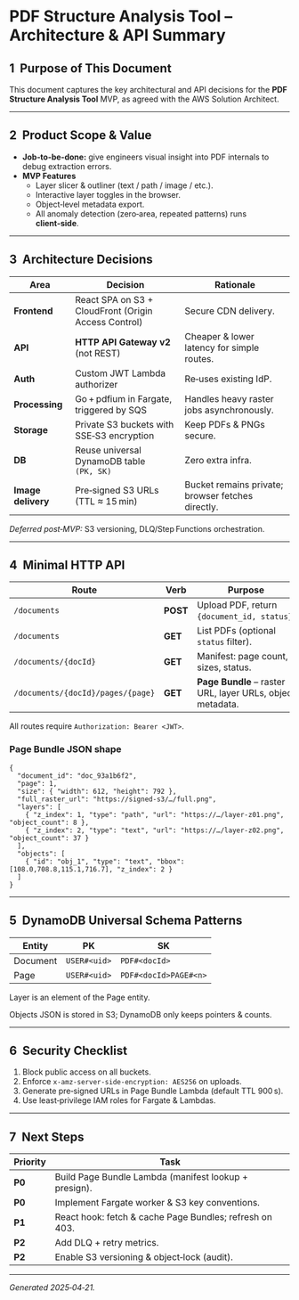 # PDF Structure Analysis Tool – Architecture & API Summary

## 1  Purpose of This Document
This document captures the key architectural and API decisions for the **PDF Structure Analysis Tool** MVP, as agreed with the AWS Solution Architect.  

---

## 2  Product Scope & Value
* **Job‑to‑be‑done:** give engineers visual insight into PDF internals to debug extraction errors.
* **MVP Features**
  * Layer slicer & outliner (text / path / image / etc.).
  * Interactive layer toggles in the browser.
  * Object‑level metadata export.
  * All anomaly detection (zero‑area, repeated patterns) runs **client‑side**.

---

## 3  Architecture Decisions

| Area | Decision | Rationale |
|------|----------|-----------|
| **Frontend** | React SPA on S3 + CloudFront (Origin Access Control) | Secure CDN delivery. |
| **API** | **HTTP API Gateway v2** (not REST) | Cheaper & lower latency for simple routes. |
| **Auth** | Custom JWT Lambda authorizer | Re‑uses existing IdP. |
| **Processing** | Go + pdfium in Fargate, triggered by SQS | Handles heavy raster jobs asynchronously. |
| **Storage** | Private S3 buckets with SSE‑S3 encryption | Keep PDFs & PNGs secure. |
| **DB** | Reuse universal DynamoDB table `(PK, SK)` | Zero extra infra. |
| **Image delivery** | Pre‑signed S3 URLs (TTL ≈ 15 min) | Bucket remains private; browser fetches directly. |

*Deferred post‑MVP:* S3 versioning, DLQ/Step Functions orchestration.

---

## 4  Minimal HTTP API

| Route | Verb | Purpose |
|-------|------|---------|
| `/documents` | **POST** | Upload PDF, return `{document_id, status}`. |
| `/documents` | **GET** | List PDFs (optional `status` filter). |
| `/documents/{docId}` | **GET** | Manifest: page count, sizes, status. |
| `/documents/{docId}/pages/{page}` | **GET** | **Page Bundle** – raster URL, layer URLs, object metadata. |

All routes require `Authorization: Bearer <JWT>`.

### Page Bundle JSON shape

```jsonc
{
  "document_id": "doc_93a1b6f2",
  "page": 1,
  "size": { "width": 612, "height": 792 },
  "full_raster_url": "https://signed‑s3/…/full.png",
  "layers": [
    { "z_index": 1, "type": "path", "url": "https://…/layer‑z01.png", "object_count": 8 },
    { "z_index": 2, "type": "text", "url": "https://…/layer‑z02.png", "object_count": 37 }
  ],
  "objects": [
    { "id": "obj_1", "type": "text", "bbox": [108.0,708.8,115.1,716.7], "z_index": 2 }
  ]
}
```

---

## 5  DynamoDB Universal Schema Patterns

| Entity | PK | SK |
|--------|----|----|
| Document | `USER#<uid>` | `PDF#<docId>` |
| Page | `USER#<uid>` | `PDF#<docId>PAGE#<n>` |

Layer is an element of the Page entity.

Objects JSON is stored in S3; DynamoDB only keeps pointers & counts.

---

## 6  Security Checklist

1. Block public access on all buckets.  
2. Enforce `x‑amz-server-side-encryption: AES256` on uploads.  
3. Generate pre‑signed URLs in Page Bundle Lambda (default TTL 900 s).  
4. Use least‑privilege IAM roles for Fargate & Lambdas.  

---

## 7  Next Steps

| Priority | Task |
|----------|------|
| **P0** | Build Page Bundle Lambda (manifest lookup + presign). |
| **P0** | Implement Fargate worker & S3 key conventions. |
| **P1** | React hook: fetch & cache Page Bundles; refresh on 403. |
| **P2** | Add DLQ + retry metrics. |
| **P2** | Enable S3 versioning & object‑lock (audit). |

---

*Generated 2025‑04‑21.*
